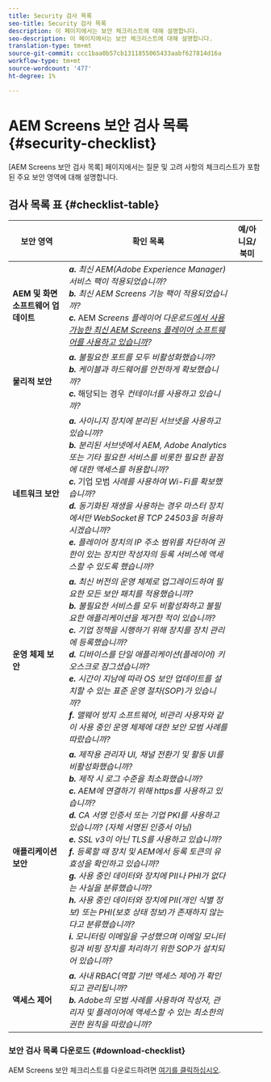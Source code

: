 ```yaml
---
title: Security 검사 목록
seo-title: Security 검사 목록
description: 이 페이지에서는 보안 체크리스트에 대해 설명합니다.
seo-description: 이 페이지에서는 보안 체크리스트에 대해 설명합니다.
translation-type: tm+mt
source-git-commit: ccc1baa0b57cb1311855065433aabf627814d16a
workflow-type: tm+mt
source-wordcount: '477'
ht-degree: 1%

---
```



# AEM Screens 보안 검사 목록  {#security-checklist}

[AEM Screens 보안 검사 목록] 페이지에서는 질문 및 고려 사항의 체크리스트가 포함된 주요 보안 영역에 대해 설명합니다.

## 검사 목록 표 {#checklist-table}

| **보안 영역** | **확인 목록** | **예/아니요/북미** |
|---|---|---|
| **AEM 및 화면 소프트웨어 업데이트** | ***a.*** *최신 AEM(Adobe Experience Manager) 서비스 팩이 적용되었습니까?* <br>***b.*** *최신 AEM Screens 기능 팩이 적용되었습니까?*<br>***c.*** AEM *Screens 플레이어 다운로드[에서 사용 가능한 최신 AEM Screens 플레이어 소프트웨어를 사용하고 있습니까](https://download.macromedia.com/screens/)?* |
| **물리적 보안** | ***a.*** *불필요한 포트를 모두 비활성화했습니까?* <br>***b.*** *케이블과 하드웨어를 안전하게 확보했습니까?*<br>***c.*** 해당되는 경우 *컨테이너를 사용하고 있습니까?* |
| **네트워크 보안** | ***a.*** *사이니지 장치에 분리된 서브넷을 사용하고 있습니까?* <br>***b.*** *분리된 서브넷에서 AEM, Adobe Analytics 또는 기타 필요한 서비스를 비롯한 필요한 끝점에 대한 액세스를 허용합니까?*<br>***c.*** 기업 모범 *사례를 사용하여 Wi-Fi를 확보했습니까?* <br>***d.*** *동기화된 재생을 사용하는 경우 마스터 장치에서만 WebSocket용 TCP 24503을 허용하시겠습니까?*<br>***e.*** *플레이어 장치의 IP 주소 범위를 차단하여 권한이 있는 장치만 작성자의 등록 서비스에 액세스할 수 있도록 했습니까?* |
| **운영 체제 보안** | ***a.*** *최신 버전의 운영 체제로 업그레이드하여 필요한 모든 보안 패치를 적용했습니까?* <br>***b.*** *불필요한 서비스를 모두 비활성화하고 불필요한 애플리케이션을 제거한 적이 있습니까?*<br>***c.*** *기업 정책을 시행하기 위해 장치를 장치 관리에 등록했습니까?* <br>***d.*** *디바이스를 단일 애플리케이션(플레이어) 키오스크로 잠그셨습니까?*<br>***e.*** *시간이 지남에 따라 OS 보안 업데이트를 설치할 수 있는 표준 운영 절차(SOP)가 있습니까?*<br>***f.*** *맬웨어 방지 소프트웨어, 비관리 사용자와 같이 사용 중인 운영 체제에 대한 보안 모범 사례를 따랐습니까?* |
| **애플리케이션 보안** | ***a.*** *제작용 관리자 UI, 채널 전환기 및 활동 UI를 비활성화했습니까?* <br>***b.*** *제작 시 로그 수준을 최소화했습니까?*<br>***c.*** *AEM에 연결하기 위해 https를 사용하고 있습니까?* <br>***d.*** *CA 서명 인증서 또는 기업 PKI를 사용하고 있습니까? (자체 서명된 인증서 아님)*<br>***e.*** *SSL v3이 아닌 TLS를 사용하고 있습니까?*<br>***f.*** *등록할 때 장치 및 AEM에서 등록 토큰의 유효성을 확인하고 있습니까?*<br> ***g.*** *사용 중인 데이터와 장치에 PII나 PHI가 없다는 사실을 분류했습니까?*<br> ***h.*** *사용 중인 데이터와 장치에 PII(개인 식별 정보) 또는 PHI(보호 상태 정보)가 존재하지 않는다고 분류했습니까?*<br> ***i.*** *모니터링 이메일을 구성했으며 이메일 모니터링과 비핑 장치를 처리하기 위한 SOP가 설치되어 있습니까?* |
| **액세스 제어** | ***a.*** *사내 RBAC(역할 기반 액세스 제어)가 확인되고 관리됩니까?* <br>***b.*** *Adobe의 모범 사례를 사용하여 작성자, 관리자 및 플레이어에 액세스할 수 있는 최소한의 권한 원칙을 따랐습니까?* |

### 보안 검사 목록 다운로드 {#download-checklist}

AEM Screens 보안 체크리스트를 다운로드하려면 [여기를 클릭하십시오](/help/user-guide/assets/AEMScreens-SecurityChecklist.pdf).
